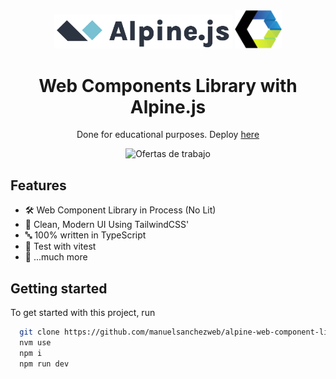 <div align="center">

<img src="./public/alpine.svg" width="285" />
<img src="./public/web-components.svg" width="75" />

# Web Components Library with Alpine.js

Done for educational purposes. Deploy [here](https://alpine-web-component-library.vercel.app/)

<!--coverage-->

<img src="https://img.shields.io/badge/48.88%25-test_coverage%20-green" alt="Ofertas de trabajo">

<!--/coverage-->

</div>

## Features

- 🛠️ Web Component Library in Process (No Lit)
- 🎨 Clean, Modern UI Using TailwindCSS'
- 🔤 100% written in TypeScript
- 🧪 Test with vitest
- 🎁 ...much more

## Getting started

To get started with this project, run

```bash
  git clone https://github.com/manuelsanchezweb/alpine-web-component-library.git
  nvm use
  npm i
  npm run dev
```
